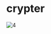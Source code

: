 # crypter
![4](https://user-images.githubusercontent.com/63393603/153456237-83331fa7-b6c0-46dc-97e6-14e161aa1a1c.jpg)
